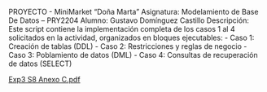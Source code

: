 
   PROYECTO - MiniMarket “Doña Marta”
   Asignatura: Modelamiento de Base De Datos – PRY2204
   Alumno: Gustavo Domínguez Castillo
   Descripción:
     Este script contiene la implementación completa de los casos 1 al 4
     solicitados en la actividad, organizados en bloques ejecutables:
       - Caso 1: Creación de tablas (DDL)
       - Caso 2: Restricciones y reglas de negocio
       - Caso 3: Poblamiento de datos (DML)
       - Caso 4: Consultas de recuperación de datos (SELECT)

[Exp3 S8 Anexo C.pdf](https://github.com/user-attachments/files/22733372/Exp3.S8.Anexo.C.pdf)
